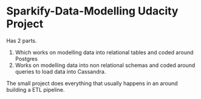 # Sparkify-Data-Modelling Udacity Project

Has 2 parts.

1. Which works on modelling data into relational tables and coded around Postgres
2. Works on modelling data into non relational schemas and coded around queries to load data into Cassandra.

The small project does everything that usually happens in an around building a ETL pipeline.
